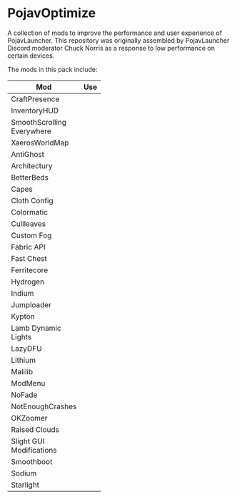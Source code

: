 # PojavOptimize

A collection of mods to improve the performance and user experience of PojavLauncher. This repository was originally assembled by PojavLauncher Discord moderator Chuck Norris as a response to low performance on certain devices. 

The mods in this pack include:

| Mod  | Use |
| ------------- | ------------- |
| CraftPresence |   |
| InventoryHUD |   |
| SmoothScrolling</br>Everywhere |  |
| XaerosWorldMap |  |
| AntiGhost |  |
| Architectury |  |
| BetterBeds |  |
| Capes |  |
| Cloth Config |  |
| Colormatic |  |
| Cullleaves |  |
| Custom Fog |  |
| Fabric API |  |
| Fast Chest |  |
| Ferritecore |  |
| Hydrogen |  |
| Indium |  |
| Jumploader |  |
| Kypton |  |
| Lamb Dynamic</br>Lights |  |
| LazyDFU |  |
| Lithium |  |
| Malilib |  |
| ModMenu |  |
| NoFade |  |
| NotEnoughCrashes |  |
| OKZoomer |  |
| Raised Clouds |  |
| Slight GUI</br>Modifications |  |
| Smoothboot |  |
| Sodium |  |
| Starlight |  |

